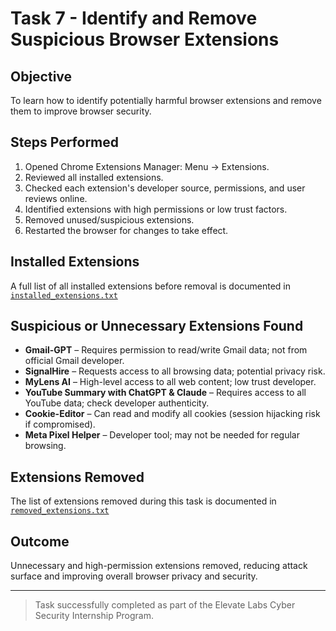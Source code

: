 # Task 7 - Identify and Remove Suspicious Browser Extensions

## Objective
To learn how to identify potentially harmful browser extensions and remove them to improve browser security.

## Steps Performed
1. Opened Chrome Extensions Manager: Menu → Extensions.
2. Reviewed all installed extensions.
3. Checked each extension's developer source, permissions, and user reviews online.
4. Identified extensions with high permissions or low trust factors.
5. Removed unused/suspicious extensions.
6. Restarted the browser for changes to take effect.

## Installed Extensions
A full list of all installed extensions before removal is documented in  
[`installed_extensions.txt`](./installed_extensions.txt)

## Suspicious or Unnecessary Extensions Found
- **Gmail-GPT** – Requires permission to read/write Gmail data; not from official Gmail developer.
- **SignalHire** – Requests access to all browsing data; potential privacy risk.
- **MyLens AI** – High-level access to all web content; low trust developer.
- **YouTube Summary with ChatGPT & Claude** – Requires access to all YouTube data; check developer authenticity.
- **Cookie-Editor** – Can read and modify all cookies (session hijacking risk if compromised).
- **Meta Pixel Helper** – Developer tool; may not be needed for regular browsing.

## Extensions Removed
The list of extensions removed during this task is documented in  
[`removed_extensions.txt`](./removed_extensions.txt)

## Outcome
Unnecessary and high-permission extensions removed, reducing attack surface and improving overall browser privacy and security.

---

> Task successfully completed as part of the Elevate Labs Cyber Security Internship Program.
